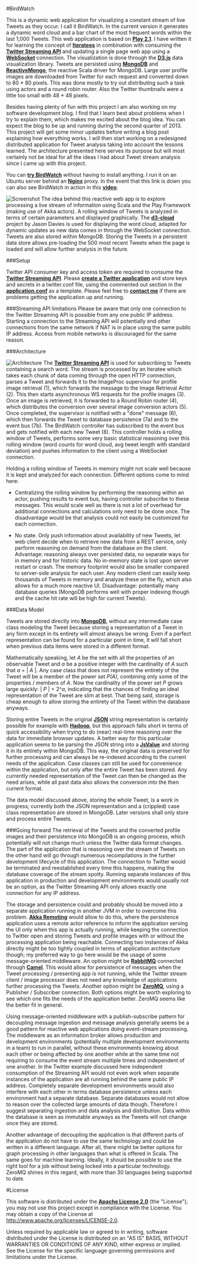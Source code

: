 #BirdWatch 

This is a dynamic web application for visualizing a constant stream of live Tweets as they occur. I call it BirdWatch. In the current version it generates a dynamic word cloud and a bar chart of the most frequent words within the last 1,000 Tweets. This web application is based on **[Play 2.1](http://www.playframework.com)**. I have written it for learning the concept of **[Iteratees](http://www.playframework.com/documentation/2.0.4/Iteratees)** in combination with consuming the **[Twitter Streaming API](https://dev.twitter.com/docs/streaming-apis)** and updating a single page web app using a **[WebSocket](http://tools.ietf.org/html/rfc6455)** connection. The visualization is done through the **[D3.js](http://d3js.org)** data visualization library. Tweets are persisted using **[MongoDB](http://www.mongodb.org)** and **[ReactiveMongo](http://reactivemongo.org)**, the reactive Scala driver for MongoDB. Large user profile images are downloaded from Twitter for each request and converted down to 80 * 80 pixels. This was done mostly to try out distributing such a task using actors and a round robin router. Also the Twitter thumbnails were a little too small with 48 * 48 pixels. 

Besides having plenty of fun with this project I am also working on my software development blog. I find that I learn best about problems when I try to explain them, which makes me excited about the blog idea. You can expect the blog to be up and running during the second quarter of 2013. This project will get some minor updates before writing a blog post explaining how everything works. I will then start working on a redesigned distributed application for Tweet analysis taking into account the lessons learned. The architecture presented here serves its purpose but will most certainly not be ideal for all the ideas I had about Tweet stream analysis since I came up with this project.

You can **[try BirdWatch](http://144.76.59.136)** without having to install anything. I run it on an Ubuntu server behind an **[Nginx](https://github.com/matthiasn/BirdWatch/blob/master/docs/nginx.md)** proxy. In the event that this link is down you can also see BirdWatch in action in this **[video](https://www.dropbox.com/s/druqusd2nk8dw9j/IMG_6095.MOV)**.

![Screenshot](./docs/screenshot.png)
The idea behind this reactive web app is to explore processing a live stream of information using Scala and the Play Framework (making use of Akka actors). A rolling window of Tweets is analyzed in terms of certain parameters and displayed graphically. The **[d3-cloud](https://github.com/jasondavies/d3-cloud)** project by Jason Davies is used for displaying the word cloud, adapted for dynamic updates as new data comes in through the WebSocket connection. Tweets are also stored within MongoDB. Storing the Tweets in a persistent data store allows pre-loading the 500 most recent Tweets when the page is loaded and will allow further analysis in the future.

###Setup

Twitter API consumer key and access token are required to consume the **[Twitter Streaming API](https://dev.twitter.com/docs/streaming-apis)**. Please **[create a Twitter application](https://dev.twitter.com/apps)** and store keys and secrets in a twitter.conf file, using the commented out section in the **[application.conf](https://github.com/matthiasn/BirdWatch/blob/master/conf/application.conf)** as a template. Please feel free to **[contact me](mailto:matthias.nehlsen@gmail.com)** if there are problems getting the application up and running. 

###Streaming API limitations 
Please be aware that only one connection to the Twitter Streaming API is possible from any one public IP address. Starting a connection to the Streaming API will potentially end other connections from the same network if NAT is in place using the same public IP address. Access from mobile networks is discouraged for the same reason.
 
###Architecture

![Architecture](./docs/BirdWatch.png)
The **[Twitter Streaming API](https://dev.twitter.com/docs/streaming-apis)** is used for subscribing to Tweets containing a search word. The stream is processed by an Iteratee which takes each chunk of data coming through the open HTTP connection, parses a Tweet and forwards it to the ImageProc supervisor for profile image retrieval (1), which forwards the message to the Image Retrieval Actor (2). This then starts asynchronous WS requests for the profile images (3). Once an image is retrieved, it is forwarded to a Round Robin router (4), which distributes the conversion over several image conversion actors (5). Once completed, the supervisor is notified with a "done" message (6), which then forwards the Tweet to database persistence (7a) and to the event bus (7b). The BirdWatch controller has subscribed to the event bus and gets notified with each new Tweet (8). This controller holds a rolling window of Tweets, performs some very basic statistical reasoning over this rolling window (word counts for word cloud, avg tweet length with standard deviation) and pushes information to the client using a WebSocket connection.       

Holding a rolling window of Tweets in memory might not scale well because it is kept and analyzed for each connection. Different options come to mind here:

*   Centralizing the rolling window by performing the reasoning within an actor, pushing results to event bus, having controller subscribe to these messages. This would scale well as there is not a lot of overhead for additional connections and calculations only need to be done once. The disadvantage would be that analysis could not easily be customized for each connection.

*   No state. Only push information about availability of new Tweets, let web client decide when to retrieve new data from a REST service, only perform reasoning on demand from the database on the client. Advantage: reasoning always over persisted data, no separate ways for in memory and for historic data. No in-memory state is lost upon server restart or crash.  The memory footprint would also be smaller compared to server-side analysis for each user. Any modern client can easily keep thousands of Tweets in memory and analyze these on the fly, which also allows for a much more reactive UI. Disadvantage: potentially many database queries (MongoDB performs well with proper indexing though and the cache hit rate will be high for current Tweets).

###Data Model

Tweets are stored directly into **[MongoDB](http://www.mongodb.org)**, without any intermediate case class modeling the Tweet because storing a representation of a Tweet in any form except in its entirety will almost always be wrong. Even if a perfect representation can be found for a particular point in time, it will fall short when previous data items were stored in a different format.

Mathematically speaking, let _A_ be the set with all the properties of an observable Tweet and _a_ be a positive integer with the cardinality of _A_ such that _a_ = | _A_ |.
Any case class that does not represent the entirety of the Tweet will be a member of the power set _P(A)_, combining only some of the properties / members of _A_. Now the cardinality of the power set _P_ grows large quickly: | _P_ | = 2^_a_, indicating that the chances of finding an ideal representation of the Tweet are slim at best. That being said, storage is cheap enough to allow storing the entirety of the Tweet within the database anyways.

Storing entire Tweets in the original **[JSON](https://tools.ietf.org/html/rfc4627)** string representation is certainly possible for example with **[Hadoop](http://hadoop.apache.org)**, but this approach falls short in terms of quick accessibility when trying to do (near) real-time reasoning over the data for immediate browser updates. A better way for this particular application seems to be parsing the JSON string into a **[JsValue](http://www.playframework.com/documentation/api/2.1.1/scala/index.html#play.api.libs.json.JsValue)** and storing it in its entirety within MongoDB. This way, the original data is preserved for further processing and can always be re-indexed according to the current needs of the application. Case classes can still be used for convenience within the application, but only after the entire Tweet has been stored. Any currently needed representation of the Tweet can then be changed as the need arises, while all past data also allows the conversion into the then current format.

The data model discussed above, storing the whole Tweet, is a work in progress; currently both the JSON representation and a (crippled) case class representation are stored in MongoDB. Later versions shall only store and process entire Tweets. 

###Going forward
The retrieval of the Tweets and the converted profile images and their persistence into MongoDB is an ongoing process, which potentially will not change much unless the Twitter data format changes. The part of the application that is reasoning over the stream of Tweets on the other hand will go through numerous recompilations in the further development lifecycle of this application. The connection to Twitter would be terminated and reestablished every time this happens, making the database coverage of the stream spotty. Running separate instances of this application in production and development environments would usually not be an option, as the Twitter Streaming API only allows exactly one connection for any IP address. 

The storage and persistence could and probably should be moved into a separate application running in another JVM in order to overcome this problem. **[Akka Remoting](http://doc.akka.io/docs/akka/snapshot/scala/remoting.html)** would allow to do this, where the persistence application uses a remote actor reference to inform the application serving the UI only when this app is actually running, while keeping the connection to Twitter open and storing Tweets and profile images with or without the processing application being reachable. Connecting two instances of Akka directly might be too tightly coupled in terms of application architecture though; my preferred way to go here would be the usage of some message-oriented middleware. An option might be **[RabbitMQ](http://www.rabbitmq.com)** connected through **[Camel](http://doc.akka.io/docs/akka/2.1.2/scala/camel.html)**. This would allow for persistence of messages when the Tweet processing / presenting app is not running, while the Twitter stream client / image processor does not need any knowledge of applications further processing the Tweets. Another option might be **[ZeroMQ](http://doc.akka.io/docs/akka/2.1.2/scala/zeromq.html)**, using a Publisher / Subscriber connection. Both options might be worth exploring to see which one fits the needs of the application better. ZeroMQ seems like the better fit in general.
 
Using message-oriented middleware with a publish-subscribe pattern for decoupling message ingestion and message analysis generally seems be a good pattern for reactive web applications doing event-stream processing. The middleware as an information broker allows production and development environments (potentially multiple development environments in a team) to run in parallel, without these environments knowing about each other or being affected by one another while at the same time not requiring to consume the event stream multiple times and independent of one another. In the Twitter example discussed here independent consumption of the Streaming API would not even work when separate instances of the application are all running behind the same public IP address. Completely separate development environments would also interfere with each other in terms database persistence unless each environment had a separate database. Separate databases would not allow to reason over the collected large amounts of data though. Therefore I suggest separating ingestion and data analysis and distribution. Data within the database is seen as immutable anyways as the Tweets will not change once they are stored.   

Another advantage of decoupling the application is that different parts of the application do not have to use the same technology and could be written in a different language. After all, there might be better options for graph processing in other languages than what is offered in Scala. The same goes for machine learning. Ideally, it should be possible to use the right tool for a job without being locked into a particular technology. ZeroMQ shines in this regard, with more than 30 languages being supported to date. 
  
#License

This software is distributed under the **[Apache License 2.0](http://www.apache.org/licenses/LICENSE-2.0)** (the "License"); you may not use this project except in compliance with the License. You may obtain a copy of the License at http://www.apache.org/licenses/LICENSE-2.0.

Unless required by applicable law or agreed to in writing, software distributed under the License is distributed on an "AS IS" BASIS, WITHOUT WARRANTIES OR CONDITIONS OF ANY KIND, either express or implied. See the License for the specific language governing permissions and limitations under the License.
